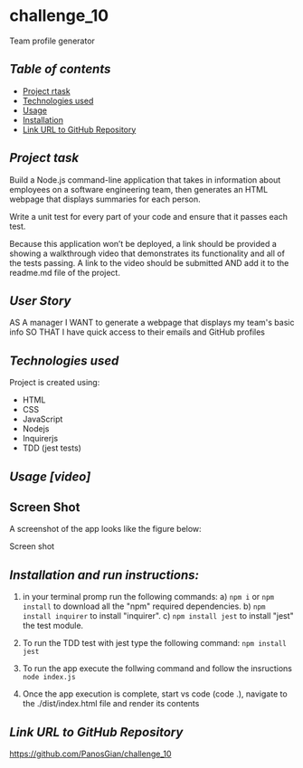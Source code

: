 





# challenge_10
Team profile generator

## **_Table of contents_**
* [Project rtask](#description-of-the-project)
* [Technologies used](#technologies-used)
* [Usage](#usage)
* [Installation](#installation)
* [Link URL to GitHub Repository](#link-URL-to-GitHub-repository)

## **_Project task_**

Build a Node.js command-line application that takes in information about employees on a software engineering team, then generates an HTML webpage that displays summaries for each person. 


Write a unit test for every part of your code and ensure that it passes each test.

Because this application won’t be deployed, a link should be provided a showing a walkthrough video that demonstrates its functionality and all of the tests passing. 
A link to the video should be submitted AND add it to the readme.md file of the project.

## **_User Story_**
AS A manager
I WANT to generate a webpage that displays my team's basic info
SO THAT I have quick access to their emails and GitHub profiles

## **_Technologies used_**
Project is created using:
* HTML
* CSS
* JavaScript
* Nodejs
* Inquirerjs
* TDD (jest tests)

## **_Usage [video]_**

## Screen Shot

A screenshot of the app looks like the figure below:

Screen shot

## **_Installation and run instructions:_**


1. in your terminal promp run the following commands:
a)  ```npm i``` or ```npm install``` to download all the "npm" required dependencies. 
b)  ```npm install inquirer``` to install "inquirer".
c)  ```npm install jest``` to install "jest" the test module.

2. To run the TDD test with jest type the following command:
    ```npm install jest```

3. To run the app execute the follwing command and follow the insructions
    ```node index.js``` 

4. Once the app execution is complete, start vs code (code .), navigate to the ./dist/index.html file and render its contents

## **_Link URL to GitHub Repository_**
https://github.com/PanosGian/challenge_10
